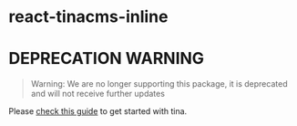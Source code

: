 # react-tinacms-inline

# DEPRECATION WARNING

> Warning: We are no longer supporting this package, it is deprecated and will not receive further updates 

Please [check this guide](https://tina.io/docs/setup-overview/) to get started with tina.